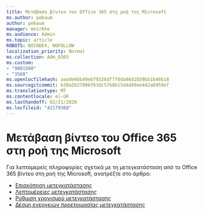 ```yaml
---
title: Μετάβαση βίντεο του Office 365 στη ροή της Microsoft
ms.author: pebaum
author: pebaum
manager: mnirkhe
ms.audience: Admin
ms.topic: article
ROBOTS: NOINDEX, NOFOLLOW
localization_priority: Normal
ms.collection: Adm_O365
ms.custom:
- "9001508"
- "3568"
ms.openlocfilehash: aaade66b49eb79326df778da08d2b59bb1b46b18
ms.sourcegitcommit: b38a2b27006f63dc57b8b15d4d49ee442a6959ef
ms.translationtype: MT
ms.contentlocale: el-GR
ms.lasthandoff: 02/21/2020
ms.locfileid: "42179368"
---
```

# <a name="office-365-video-transition-to-microsoft-stream"></a>Μετάβαση βίντεο του Office 365 στη ροή της Microsoft

Για λεπτομερείς πληροφορίες σχετικά με τη μετεγκατάσταση από το Office 365 βίντεο στη ροή της Microsoft, ανατρέξτε στο άρθρο:

- [Επισκόπηση μετεγκατάστασης](https://docs.microsoft.com/en-us/stream/migrate-from-office-365)
- [Λεπτομέρειες μετεγκατάστασης](https://docs.microsoft.com/en-us/stream/migration-experience)
- [Ρύθμιση χρονισμού μετεγκατάστασης](https://docs.microsoft.com/en-us/stream/migration-o365video-timing-setting)
- [Δέσμη ενεργειών προετοιμασίας μετεγκατάστασης](https://docs.microsoft.com/en-us/stream/migration-o365video-prep)

